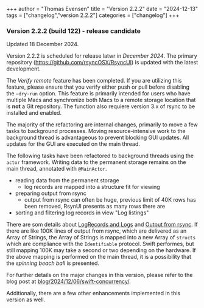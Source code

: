 +++
author = "Thomas Evensen"
title = "Version 2.2.2"
date = "2024-12-13"
tags = ["changelog","version 2.2.2"]
categories = ["changelog"]
+++

### Version 2.2.2 (build 122) - release candidate

Updated 18 December 2024.

Version 2.2.2 is scheduled for release latwr in *December 2024*. The primary repository (https://github.com/rsyncOSX/RsyncUI)
is updated with the latest development.

The *Verify remote* feature has been completed. If you are utilizing this feature, please ensure that you verify either
push or pull before disabling the `—dry-run` option. This feature is primarily intended for users who have multiple
Macs and synchronize both Macs to a remote storage location that is **not** a Git repository. The function also
requiere version 3.x of rsync to be installed and enabled.

The majority of the refactoring are internal changes, primarily to move a few tasks
to background processes. Moving resource-intensive work to the background thread
is advantageous to prevent blocking GUI updates. All updates for the GUI are executed on the main thread.

The following tasks have been refactored to background threads using the `actor` framework.
Writing data to the permanent storage remains on the main thread, annotated with `@MainActor`.

- reading data from the permanent storage
  - log records are mapped into a structure fit for viewing
- preparing output from rsync
  - output from rsync can often be huge, previous limit of 40K rows has been removed, RsynUI presents as many rows there are
- sorting and filtering log records in view "Log listings"

There are som details about [LogRecords and Logs](https://github.com/rsyncOSX/RsyncUI/blob/main/RsyncUI/Model/Storage/Basic/LogRecords.swift)
and [Output from rsync](https://github.com/rsyncOSX/RsyncUI/blob/main/RsyncUI/Model/Global/ObservableOutputfromrsync.swift).
If there are like 100K lines of output from rsync, which are delivered as an Array of Strings, the Array of Strings
is mapped into a new Array of `structs` which are compliance with the `Identifiable` protocol. Swift performes, but still
mapping 100K may take a second or two depending on the hardware. If the above mapping is performed on the main thread,
it is a possibility that the *spinning beach ball* is presented.

For further details on the major changes in this version, please refer to the blog post at [blog/2024/12/06/swift-concurrency/](/blog/2024/12/06/swift-concurrency/).

Additionally, there are a few other enhancements implemented in this version as well.
